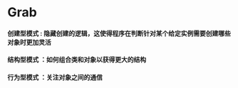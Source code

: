 # Grab

#### 创建型模式 : 隐藏创建的逻辑，这使得程序在判断针对某个给定实例需要创建哪些对象时更加灵活  
    
#### 结构型模式 ：如何组合类和对象以获得更大的结构  

#### 行为型模式 ：关注对象之间的通信
